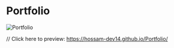 # Portfolio

![Portfolio](https://user-images.githubusercontent.com/73648971/112232119-5100db80-8c38-11eb-9403-1c7396390c4b.png)


// Click here to preview: 
https://hossam-dev14.github.io/Portfolio/



